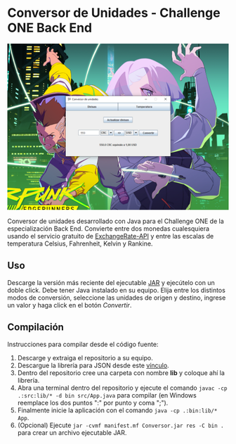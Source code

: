 # Conversor de Unidades - Challenge ONE Back End

![Conversor de Unidades](/presskit.png)

Conversor de unidades desarrollado con Java para el Challenge ONE de la especialización Back End. Convierte entre dos monedas cualesquiera usando el servicio gratuito de [ExchangeRate-API](https://www.exchangerate-api.com/) y entre las escalas de temperatura Celsius, Fahrenheit, Kelvin y Rankine.

## Uso

Descarge la versión más reciente del ejecutable [JAR](https://github.com/arizart/challenge-one-conversor/releases) y ejecútelo con un doble click. Debe tener Java instalado en su equipo.
Elija entre los distintos modos de conversión, seleccione las unidades de origen y destino, ingrese un valor y haga click en el botón _Convertir_.

## Compilación

Instrucciones para compilar desde el código fuente:

1. Descarge y extraiga el repositorio a su equipo.
2. Descargue la librería para JSON desde este [vínculo](https://mvnrepository.com/artifact/org.json/json/20230227).
3. Dentro del repositorio cree una carpeta con nombre **lib** y coloque ahí la librería.
4. Abra una terminal dentro del repositorio y ejecute el comando `javac -cp .:src:lib/* -d bin src/App.java` para compilar (en Windows reemplace los dos puntos ":" por punto y coma ";").
5. Finalmente inicie la aplicación con el comando `java -cp .:bin:lib/* App`.
6. (Opcional) Ejecute `jar -cvmf manifest.mf Conversor.jar res -C bin .` para crear un archivo ejecutable JAR.
